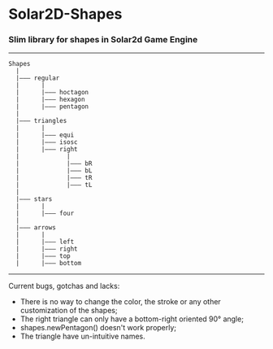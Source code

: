 # Solar2D-Shapes

### Slim library for shapes in Solar2d Game Engine 
---   
```
Shapes
  |
  |——— regular
  |      |
  |      |——— hoctagon
  |      |——— hexagon
  |      |——— pentagon
  |
  |——— triangles
  |      |
  |      |——— equi
  |      |——— isosc
  |      |——— right
  |             |
  |             |——— bR
  |             |——— bL
  |             |——— tR
  |             |——— tL
  |
  |——— stars
  |      |
  |      |——— four
  |
  |——— arrows
  |      |
  |      |——— left
  |      |——— right
  |      |——— top
  |      |——— bottom 
```
---
Current bugs, gotchas and lacks:  
* There is no way to change the color, the stroke or any other customization of the shapes;
* The right triangle can only have a bottom-right oriented 90° angle;
* shapes.newPentagon() doesn't work properly;
* The triangle have un-intuitive names.

